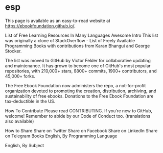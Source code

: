 # esp
This page is available as an easy-to-read website at https://ebookfoundation.github.io/.

List of Free Learning Resources In Many Languages Awesome
Intro
This list was originally a clone of StackOverflow - List of Freely Available Programming Books with contributions from Karan Bhangui and George Stocker.

The list was moved to GitHub by Victor Felder for collaborative updating and maintenance. It has grown to become one of GitHub's most popular repositories, with 210,000+ stars, 6800+ commits, 1900+ contributors, and 45,000+ forks.

The Free Ebook Foundation now administers the repo, a not-for-profit organization devoted to promoting the creation, distribution, archiving, and sustainability of free ebooks. Donations to the Free Ebook Foundation are tax-deductible in the US.

How To Contribute
Please read CONTRIBUTING. If you're new to GitHub, welcome! Remember to abide by our Code of Conduct too. (translations also available)

How to Share
Share on Twitter
Share on Facebook
Share on LinkedIn
Share on Telegram
Books
English, By Programming Language

English, By Subject
